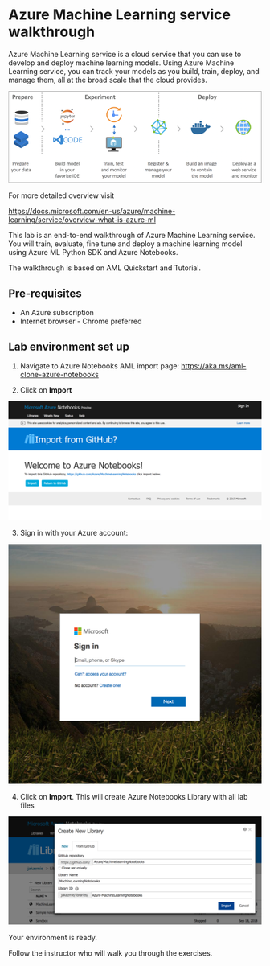 # Azure Machine Learning service walkthrough

Azure Machine Learning service is a cloud service that you can use to develop and deploy machine learning models. Using Azure Machine Learning service, you can track your models as you build, train, deploy, and manage them, all at the broad scale that the cloud provides.

![AML](images/aml.png)

For more detailed overview visit

https://docs.microsoft.com/en-us/azure/machine-learning/service/overview-what-is-azure-ml

This lab is an end-to-end walkthrough of Azure Machine Learning service. You will train, evaluate, fine tune and deploy a  machine learning model using Azure ML Python SDK and Azure Notebooks. 

The walkthrough is based on AML Quickstart and Tutorial.

## Pre-requisites
- An Azure subscription
- Internet browser - Chrome preferred

## Lab environment set up

1. Navigate to Azure Notebooks AML import page:
https://aka.ms/aml-clone-azure-notebooks

2. Click on **Import**

![Import](images/import.png)

3. Sign in with your Azure account:

![Import](images/signin.png)

4. Click on **Import**. This will create Azure Notebooks Library with all lab files

![Create](images/create.png)

Your environment is ready.

Follow the instructor who will walk you through the exercises.

